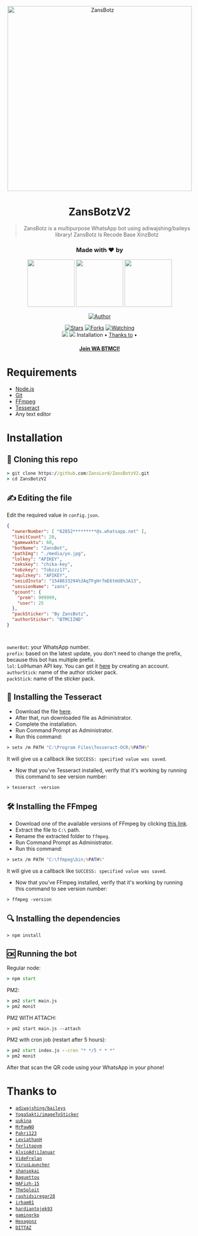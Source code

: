 
<div align="center">
<img src="https://i.ibb.co/QQDXr17/20211031-234304-1-3.jpg" alt="ZansBotz" width="500" />

# **ZansBotzV2**

> ZansBotz is a multipurpose WhatsApp bot using adiwajshing/baileys library!
>ZansBotz Is Recode Base XinzBotz
>

<h3 align="center">Made with ❤️ by</h3>
<p align="center">
  <a href="https://github.com/ZansLord"><img src="https://i.ibb.co/XyChcGQ/20211102-192101.jpg" height="128" width="128" /></a>
  <a href="https://github.com/adiwajshing"><img src="https://i.ibb.co/LhCtVR1/20211108-163050.jpg" height="128" width="128" /></a>
  <a href="https://github.com/naylachan"><img src="https://i.ibb.co/T2gyJhn/20211014-163216-transcpr.jpg" height="128" width="128" /></a>
</p>

<p align="center">
  <a href="https://github.com/ZansLord"><img title="Author" src="https://img.shields.io/badge/Author-ZansLord-purple.svg?style=for-the-badge&logo=github" /></a>
</p>

<p align="center">
  <a href="https://github.com/ZansLord/ZansBotzV2"><img title="Stars" src="https://img.shields.io/github/stars/Zanslord/ZansBotzV2?color=red&style=flat-square" /></a>
  <a href="https://github.com/ZansLord/ZansBotzV2/network/members"><img title="Forks" src="https://img.shields.io/github/forks/ZansLord/ZansBotzV2?color=red&style=flat-square" /></a>
  <a href="https://github.com/ZansLord/ZansBotzV2/watchers"><img title="Watching" src="https://img.shields.io/github/watchers/ZansLord/ZansBotzV2?label=watchers&color=blue&style=flat-square" /></a> <br>
  <a href="https://www.npmjs.com/package/@open-wa/wa-automate"><img src="https://img.shields.io/npm/v/@open-wa/wa-automate.svg?color=green" /></a>
  <img src="https://img.shields.io/node/v/@open-wa/wa-automate" />
  <img">Installation</a> •
  <a href="https://github.com/ZansLord/ZansBotzV2#thanks-to">Thanks to</a> •


<h4 align="center">
  <a href="https://chat.whatsapp.com/LTL9J5K0dxp65WspruIQuW">Join WA BTMCI!</a>
</h4>
</div>

# Requirements
* [Node.js](https://nodejs.org/en/)
* [Git](https://git-scm.com/downloads)
* [FFmpeg](https://www.gyan.dev/ffmpeg/builds/)
* [Tesseract](https://s.id/vftesseract)
* Any text editor

# Installation
## 📝 Cloning this repo
```cmd
> git clone https://github.com/ZansLord/ZansBotzV2.git
> cd ZansBotzV2
```

## ✍️ Editing the file
Edit the required value in `config.json`.
```json
{
  "ownerNumber": [ "62852*********@s.whatsapp.net" ],
  "limitCount": 20,
  "gamewaktu": 60,
  "botName": "ZansBot",
  "pathImg": "./media/yo.jpg",
  "lolkey": "APIKEY",
  "zekskey": "chika-key",
  "tobzkey": "Tobzzz17",
  "aqulzkey": "APIKEY",
  "sesidInsta": "1548633294%3AqTFgHr7mE6tmU8%3A13",
  "sessionName": "zans",
  "gcount": {
    "prem": 999999,
    "user": 25
  },
  "packSticker": "By ZansBotz",
  "authorSticker": "BTMCIIND"
}

   
```

`ownerBot`: your WhatsApp number.  
`prefix`: based on the latest update, you don't need to change the prefix, because this bot has multiple prefix.  
`lol`: LolHuman API key. You can get it [here](https://lolhuman.herokuapp.com/) by creating an account.  
`authorStick`: name of the author sticker pack.  
`packStick`: name of the sticker pack.  


## 🧾 Installing the Tesseract
* Download the file [here](https://s.id/vftesseract).
* After that, run downloaded file as Administrator.
* Complete the installation.
* Run Command Prompt as Administrator.
* Run this command:
```cmd
> setx /m PATH "C:\Program Files\Tesseract-OCR;%PATH%"
```
It will give us a callback like `SUCCESS: specified value was saved`.
* Now that you've Tesseract installed, verify that it's working by running this command to see version number:
```cmd
> tesseract -version
```

## 🛠️ Installing the FFmpeg
* Download one of the available versions of FFmpeg by clicking [this link](https://www.gyan.dev/ffmpeg/builds/).
* Extract the file to `C:\` path.
* Rename the extracted folder to `ffmpeg`.
* Run Command Prompt as Administrator.
* Run this command:
```cmd
> setx /m PATH "C:\ffmpeg\bin;%PATH%"
```
It will give us a callback like `SUCCESS: specified value was saved`.
* Now that you've FFmpeg installed, verify that it's working by running this command to see version number:
```cmd
> ffmpeg -version
```

## 🔍 Installing the dependencies
```cmd
> npm install
```

## 🆗 Running the bot
Regular node:
```cmd
> npm start
```

PM2:
```cmd
> pm2 start main.js
> pm2 monit
```

PM2 WITH ATTACH:
```cm d
> pm2 start main.js --attach
```

PM2 with cron job (restart after 5 hours):
```cmd
> pm2 start index.js --cron "* */5 * * *"
> pm2 monit
```

After that scan the QR code using your WhatsApp in your phone!

# Thanks to
* [`adiwajshing/baileys`](https://github.com/adiwajshing/baileys)
* [`YogaSakti/imageToSticker`](https://github.com/YogaSakti/imageToSticker)
* [`uukina`](https://github.com/uukina)
* [`MrPawNO`](https://github.com/MrPawNO)
* [`Pahri123`](https://github.com/Pahri123)
* [`LeviathanH`](https://github.com/LeviathanH)
* [`ferlitopym`](https://github.com/ferlitopym)
* [`AlvioAdjiJanuar`](https://github.com/AlvioAdjiJanuar)
* [`VideFrelan`](https://github.com/VideFrelan)
* [`VirusLauncher`](https://github.com/VirusLauncher)
* [`shansekai`](https://github.com/shansekai)
* [`Baguettou`](https://github.com/Baguettou)
* [`HAFizh-15`](https://github.com/HAFizh-15)
* [`TheSploit`](https://github.com/TheSploit)
* [`rashidsiregar28`](https://github.com/rashidsiregar28)
* [`irham01`](https://github.com/irham01)
* [`hardiantojek93`](https://github.com/hardiantojek93)
* [`gamingrkp`](https://github.com/gamingrkp)
* [`Hexagonz`](https://github.com/hexagonz)
* [`DITTAZ`](https://youtu.be/TXzHMehgQJM)
